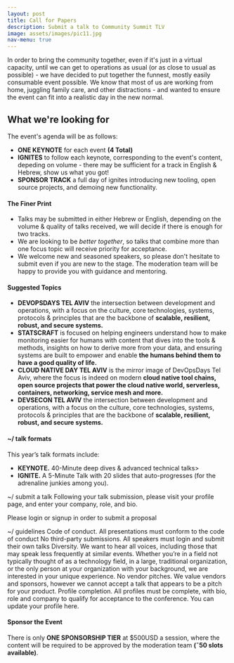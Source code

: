 ```yaml
---
layout: post
title: Call for Papers
description: Submit a talk to Community Summit TLV
image: assets/images/pic11.jpg
nav-menu: true
---
```


In order to bring the community together, even if it's just in a virtual capacity, until we can get to operations as usual (or as close to usual as possible) - we have decided to put together the funnest, mostly easily consumable event possible.  We know that most of us are working from home, juggling family care, and other distractions - and wanted to ensure the event can fit into a realistic day in the new normal.

<h2>What we're looking for</h2>
<p>The event's agenda will be as follows:</p>
<ul>
<li><strong>ONE KEYNOTE</strong> for each event <strong>(4 Total)</strong></li>
<li><strong>IGNITES</strong> to follow each keynote, corresponding to the event's content, depeding on volume - there may be sufficient for a track in English & Hebrew, show us what you got!</li>
<li><strong>SPONSOR TRACK</strong> a full day of ignites introducing new tooling, open source projects, and demoing new functionality.</li>
</ul>


<h4>The Finer Print</h4>
<ul>
<li>Talks may be submitted in either Hebrew or English, depending on the volume & quality of talks received, we will decide if there is enough for two tracks.</li>
<li>We are looking to be <em>better together</em>, so talks that combine more than one focus topic will receive priority for acceptance.</li>
<li>We welcome new and seasoned speakers, so please don't hesitate to submit even if you are new to the stage.  The moderation team will be happy to provide you with guidance and mentoring.</li>

</ul>


<h4>Suggested Topics</h4>
<ul>
<li><strong>DEVOPSDAYS TEL AVIV</strong> the intersection between development and operations, with a focus on the culture, core technologies, systems, protocols & principles that are the backbone of <strong>scalable, resilient, robust, and secure systems.</strong></li>
<li><strong>STATSCRAFT</strong> is focused on helping engineers understand how to make monitoring easier for humans with content that dives into the tools & methods, insights on how to derive more from your data, and ensuring systems are built to empower and enable <strong>the humans behind them to have a good quality of life.</strong></li>
<li><strong>CLOUD NATIVE DAY TEL AVIV</strong> is the mirror image of DevOpsDays Tel Aviv, where the focus is indeed on modern <strong>cloud native tool chains, open source projects that power the cloud native world, serverless, containers, networking, service mesh and more.</strong></li>
<li><strong>DEVSECON TEL AVIV</strong> the intersection between development and operations, with a focus on the culture, core technologies, systems, protocols & principles that are the backbone of <strong>scalable, resilient, robust, and secure systems.</strong></li>
</ul>

<h4>~/ talk formats</h4>
This year’s talk formats include:
<ul>
<li><strong>KEYNOTE.</strong> 40-Minute deep dives & advanced technical talks></li>
<li><strong>IGNITE.</strong> A 5-Minute Talk with 20 slides that auto-progresses (for the adrenaline junkies among you).</li>
</ul>
 

~/ submit a talk
Following your talk submission, please visit your profile page, and enter your company, role, and bio.

Please login or signup in order to submit a proposal

~/ guidelines
Code of conduct. All presentations must conform to the code of conduct
No third-party submissions. All speakers must login and submit their own talks
Diversity. We want to hear all voices, including those that may speak less frequently at similar events. Whether you’re in a field not typically thought of as a technology field, in a large, traditional organization, or the only person at your organization with your background, we are interested in your unique experience.
No vendor pitches. We value vendors and sponsors, however we cannot accept a talk that appears to be a pitch for your product.
Profile completion.  All profiles must be complete, with bio, role and company to qualify for acceptance to the conference.  You can update your profile here.


<h4>Sponsor the Event</h4>

<p>There is only <strong>ONE SPONSORSHIP TIER</strong> at $500USD a session, where the content will be required to be approved by the moderation team <strong>(˜50 slots available)</strong>.</p>